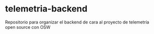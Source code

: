 # telemetria-backend
Repositorio para organizar el backend de cara al proyecto de telemetría open source con OSW
